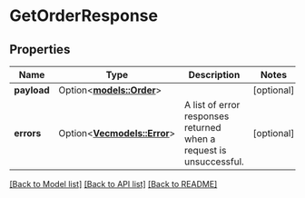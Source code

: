 # GetOrderResponse

## Properties

Name | Type | Description | Notes
------------ | ------------- | ------------- | -------------
**payload** | Option<[**models::Order**](Order.md)> |  | [optional]
**errors** | Option<[**Vec<models::Error>**](Error.md)> | A list of error responses returned when a request is unsuccessful. | [optional]

[[Back to Model list]](../README.md#documentation-for-models) [[Back to API list]](../README.md#documentation-for-api-endpoints) [[Back to README]](../README.md)


